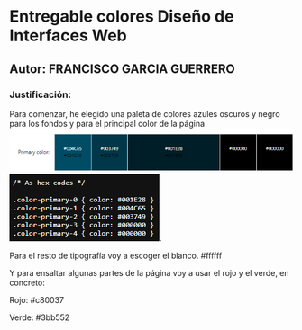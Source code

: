 # Entregable colores Diseño de Interfaces Web 
## Autor: FRANCISCO GARCIA GUERRERO 
### Justificación: 
Para comenzar, he elegido una paleta de colores azules oscuros y negro para los fondos y para el principal color de la página ![Paleta](paleta%20azul.png) ![css](codigocsspaleta.png).

Para el resto de tipografía voy a escoger el blanco.
 #ffffff

Y para ensaltar algunas partes de la página voy a usar el rojo y el verde, en concreto:

Rojo: #c80037

Verde: #3bb552
